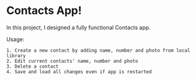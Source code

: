 # Contacts App!
In this project, I designed a fully functional Contacts app.

Usage:

    1. Create a new contact by adding name, number and photo from local library
    2. Edit current contacts' name, number and photo
    3. Delete a contact
    4. Save and load all changes even if app is restarted
    
